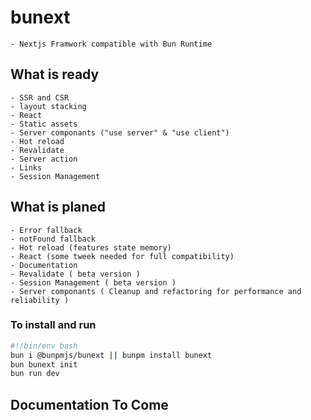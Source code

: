 # bunext

    - Nextjs Framwork compatible with Bun Runtime

## What is ready

    - SSR and CSR
    - layout stacking
    - React
    - Static assets
    - Server componants ("use server" & "use client")
    - Hot reload
    - Revalidate
    - Server action
    - Links
    - Session Management

## What is planed

    - Error fallback
    - notFound fallback
    - Hot reload (features state memory)
    - React (some tweek needed for full compatibility)
    - Documentation
    - Revalidate ( beta version )
    - Session Management ( beta version )
    - Server componants ( Cleanup and refactoring for performance and reliability )

### To install and run

```Bash
#!/bin/env bash
bun i @bunpmjs/bunext || bunpm install bunext
bun bunext init
bun run dev
```

## Documentation To Come
